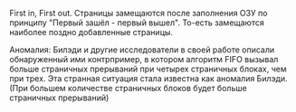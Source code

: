 First in, First out. Страницы замещаются после заполнения ОЗУ по принципу "Первый зашёл - первый вышел". То-есть замещаются наиболее поздно добавленные страницы.

Аномалия:
Билэди и другие исследователи в своей работе описали обнаруженный ими контрпример, в котором алгоритм FIFO вызывал больше страничных прерываний при четырех страничных блоках, чем при трех. Эта странная ситуация стала известна как аномалия Билэди. (При большем количестве страничных блоков будет больше страничных прерываний)